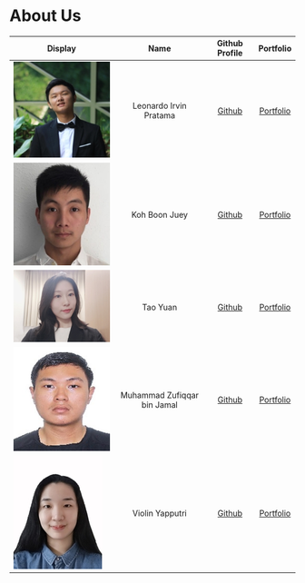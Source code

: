 # About Us

Display | Name | Github Profile | Portfolio 
--------|:----:|:--------------:|:---------:
![](Irvin.jpg) | Leonardo Irvin Pratama | [Github](https://github.com/L-Irvin) | [Portfolio](team/l-irvin.md)
![](BoonJuey.jpg) | Koh Boon Juey | [Github](https://github.com/boonjuey) | [Portfolio](team/boonjuey.md)
![](TaoYuan.jpg) | Tao Yuan | [Github](https://github.com/Tyuanyuan) | [Portfolio](team/tyuanyuan.md)
![](zufiqqar.jpg) | Muhammad Zufiqqar bin Jamal | [Github](https://github.com/Zufiqqar) | [Portfolio](team/zufiqqar.md)
![](Violin.jpg) | Violin Yapputri | [Github](https://github.com/violinyap) | [Portfolio](team/violinyap.md)
